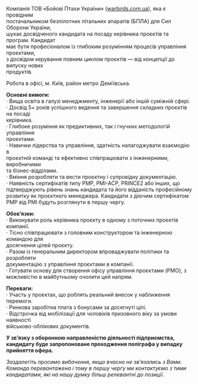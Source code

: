 Компанія ТОВ «Бойові Птахи України»
([warbirds.com.ua](http://warbirds.com.ua)), яка є провідним  
постачальником безпілотних літальних апаратів (БПЛА) для Сил Оборони України,  
шукає досвідченого кандидата на посаду керівника проєктів та програм. Кандидат  
має бути професіоналом із глибоким розумінням процесів управління проєктами,  
з досвідом керування повним циклом проєктів — від концепції до випуску нових  
продуктів.  
  
Робота в офісі, м. Київ, район метро Деміївська.  
  
  
**Основні вимоги:**  
· Вища освіта в галузі менеджменту, інженерії або іншій суміжній сфері.  
· Досвід 5+ років успішного ведення та завершення складних проєктів на посаді  
керівника.  
· Глибоке розуміння як предиктивних, так і гнучких методологій управління  
проєктами.  
· Навички лідерства та управління, здатність налагоджувати взаємодію в  
проєктній команді та ефективно співпрацювати з інженерними, виробничими  
та бізнес-відділами.  
· Вміння розробляти та вести проєктну і супровідну документацію.  
· Наявність сертифікатів типу PMP, PMI-ACP, PRINCE2 або інших, що  
підтверджують рівень знань кандидата та його відданість професійному  
розвитку як проєктного менеджера. Кандидати з діючим сертифікатом PMP від PMI
будуть розглянути в першу чергу.  
  
**Обов’язки:**  
· Виконувати роль керівника проєкту в одному з поточних проєктів компанії.  
· Тісно співпрацювати з головним конструктором та інженерною командою для  
досягнення цілей проєкту.  
· Разом із генеральним директором впроваджувати політики та розробляти  
документацію з управління проєктами в компанії.  
· Готувати основу для створення офісу управління проєктами (PMO), з  
можливістю в майбутньому очолити цей напрям.  
  
**Переваги:**  
· Участь у проєктах, що роблять реальний внесок у наближення перемоги.  
· Ринкова заробітна плата з бонусами за досягнуті цілі.  
· Відстрочка від мобілізації для чоловіків призовного віку за умови наявності  
військово-облікових документів.  
  
  
**У зв’язку з оборонною направленістю діяльності підприємства, кандидату буде
запропоноване проходження поліграфа у випадку прийняття офера.**  
  
  
_Заздалегіть просимо вибачення, якщо вчасно не зв’язались з Вами. Команда
перевантажена і тому в першу чергу ми контактуємо з тими кандидатами, які на
нашу думку більш релевантні до позиції._